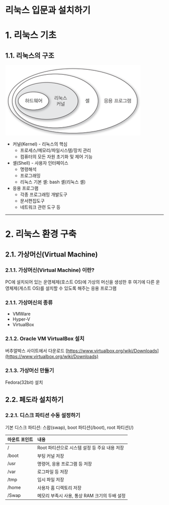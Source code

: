 리눅스 입문과 설치하기
====================

# 1. 리눅스 기초
## 1.1. 리눅스의 구조
![리눅스 구조](linux-architecture.png)
+ 커널(Kernel) - 리눅스의 핵심
	+ 프로세스/메모리/파일시스템/장치 관리
	+ 컴퓨터의 모든 자원 초기화 및 제어 기능
+ 셸(Shell) - 사용자 인터페이스
	+ 명령해석
	+ 프로그래밍
	+ 리눅스 기본 셸: bash 셸(리눅스 셸)
+ 응용 프로그램
	+ 각종 프로그래밍 개발도구
	+ 문서편집도구
	+ 네트워크 관련 도구 등

***
# 2. 리눅스 환경 구축
## 2.1. 가상머신(Virtual Machine)
### 2.1.1. 가상머신(Virtual Machine) 이란?
PC에 설치되어 있는 운영체제(호스트 OS)에 가상의 머신을 생성한 후 여기에 다른 운영체제(게스트 OS)를 설치할 수 있도록 해주는 응용 프로그램

### 2.1.1. 가상머신의 종류
+ VMWare
+ Hyper-V
+ VirtualBox

### 2.1.2. Oracle VM VirtualBox 설치
버추얼박스 사이트에서 다운로드
[https://www.virtualbox.org/wiki/Downloads](https://www.virtualbox.org/wiki/Downloads)

### 2.1.3. 가상머신 만들기
Fedora(32bit) 설치

## 2.2. 페도라 설치하기
### 2.2.1. 디스크 파티션 수동 설정하기
기본 디스크 파티션: 스왑(swap), boot 파티션(/boot), root 파티션(/)

|마운트 포인트|내용|
|:---|:---|
|/|Root 파티션으로 시스템 설정 등 주요 내용 저장|
|/boot|부팅 커널 저장|
|/usr|명령어, 응용 프로그램 등 저장|
|/var|로그파일 등 저장|
|/tmp|임시 파일 저장|
|/home|사용자 홈 디렉토리 저장|
|/Swap|메모리 부족시 사용, 통상 RAM 크기의 두배 설정|
